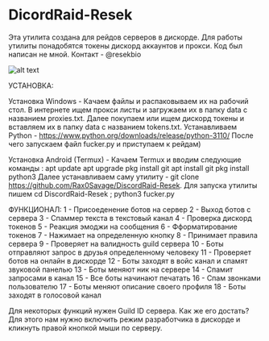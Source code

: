 # DicordRaid-Resek

Эта утилита создана для рейдов серверов в дискорде. Для работы утилиты понадобятся токены дискорд аккаунтов и прокси. Код был написан не мной. Контакт - @resekbio

![alt text](https://i.postimg.cc/JhVzQ475/15-01-2024-134616.jpg)

УСТАНОВКА:

Установка Windows - Качаем файлы и распаковываем их на рабочий стол. 
В интернете ищем прокси листы и загружаем их в папку data с названием proxies.txt. 
Далее покупаем или ищем дискорд токены и вставляем их в папку data с названием tokens.txt. 
Устанавливаем Python - https://www.python.org/downloads/release/python-3110/
После чего запускаем файл fucker.py и приступаем к рейдам)

Установка Android (Termux) - Качаем Termux и вводим следующие команды : 
apt update 
apt upgrade 
pkg install git 
apt install git
pkg install python3
Далее устанавливаем саму утилиту - git clone https://github.com/Rax0Savage/DiscordRaid-Resek. 
Для запуска утилиты пишем cd DiscordRaid-Resek ; python3 fucker.py

ФУНКЦИОНАЛ:
1 - Присоеденение ботов на сервер
2 - Выход ботов с сервера
3 - Спаммер текста в текстовый канал
4 - Проверка дискорд токенов
5 - Реакция эмоджи на сообщения
6 - Фформатирование токенов
7 - Нажимает на определенную кнопку
8 - Принимает правила сервера
9 - Проверяет на валидность guild сервера
10 - Боты отправляют запрос в друзья определенному человеку
11 - Проверяет ботов на онлайн в дискорде
12 - Боты заходят в войс канал и спамят звуковой панелью
13 - Боты меняют ник на сервере
14 - Спамит запросами в канал
15 - Все боты начинают печатать
16 - Спам звонками пользователю
17 - Боты меняют описание своего профиля
18 - Боты заходят в голосовой канал

Для некоторых функций нужен Guild ID сервера. Как же его достать?
Для этого нам нужно включить режим разработчика в дискорде и кликнуть правой кнопкой мыши по серверу.

